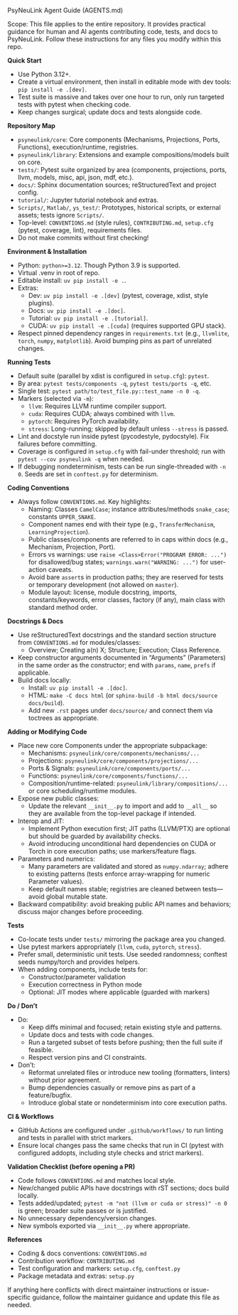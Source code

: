 PsyNeuLink Agent Guide (AGENTS.md)

Scope: This file applies to the entire repository. It provides practical guidance for human and AI agents contributing code, tests, and docs to PsyNeuLink. Follow these instructions for any files you modify within this repo.

**Quick Start**
- Use Python 3.12+.
- Create a virtual environment, then install in editable mode with dev tools: `pip install -e .[dev]`.
- Test suite is massive and takes over one hour to run, only run targeted tests with pytest when checking code.
- Keep changes surgical; update docs and tests alongside code.

**Repository Map**
- `psyneulink/core`: Core components (Mechanisms, Projections, Ports, Functions), execution/runtime, registries.
- `psyneulink/library`: Extensions and example compositions/models built on core.
- `tests/`: Pytest suite organized by area (components, projections, ports, llvm, models, misc, api, json, mdf, etc.).
- `docs/`: Sphinx documentation sources; reStructuredText and project config.
- `tutorial/`: Jupyter tutorial notebook and extras.
- `Scripts/`, `Matlab/`, `ys_test/`: Prototypes, historical scripts, or external assets; tests ignore `Scripts/`.
- Top-level: `CONVENTIONS.md` (style rules), `CONTRIBUTING.md`, `setup.cfg` (pytest, coverage, lint), requirements files.
- Do not make commits without first checking!

**Environment & Installation**
- Python: `python>=3.12`. Though Python 3.9 is supported.
- Virtual .venv in root of repo.
- Editable install: `uv pip install -e .`.
- Extras:
  - Dev: `uv pip install -e .[dev]` (pytest, coverage, xdist, style plugins).
  - Docs: `uv pip install -e .[doc]`.
  - Tutorial: `uv pip install -e .[tutorial]`.
  - CUDA: `uv pip install -e .[cuda]` (requires supported GPU stack).
- Respect pinned dependency ranges in `requirements.txt` (e.g., `llvmlite`, `torch`, `numpy`, `matplotlib`). Avoid bumping pins as part of unrelated changes.

**Running Tests**
- Default suite (parallel by xdist is configured in `setup.cfg`): `pytest`.
- By area: `pytest tests/components -q`, `pytest tests/ports -q`, etc.
- Single test: `pytest path/to/test_file.py::test_name -n 0 -q`.
- Markers (selected via `-m`):
  - `llvm`: Requires LLVM runtime compiler support.
  - `cuda`: Requires CUDA; always combined with `llvm`.
  - `pytorch`: Requires PyTorch availability.
  - `stress`: Long-running; skipped by default unless `--stress` is passed.
- Lint and docstyle run inside pytest (pycodestyle, pydocstyle). Fix failures before committing.
- Coverage is configured in `setup.cfg` with fail-under threshold; run with `pytest --cov psyneulink -q` when needed.
- If debugging nondeterminism, tests can be run single-threaded with `-n 0`. Seeds are set in `conftest.py` for determinism.

**Coding Conventions**
- Always follow `CONVENTIONS.md`. Key highlights:
  - Naming: Classes `CamelCase`; instance attributes/methods `snake_case`; constants `UPPER_SNAKE`.
  - Component names end with their type (e.g., `TransferMechanism`, `LearningProjection`).
  - Public classes/components are referred to in caps within docs (e.g., Mechanism, Projection, Port).
  - Errors vs warnings: use `raise <Class>Error("PROGRAM ERROR: ...")` for disallowed/bug states; `warnings.warn("WARNING: ...")` for user-action caveats.
  - Avoid bare `assert`s in production paths; they are reserved for tests or temporary development (not allowed on `master`).
  - Module layout: license, module docstring, imports, constants/keywords, error classes, factory (if any), main class with standard method order.

**Docstrings & Docs**
- Use reStructuredText docstrings and the standard section structure from `CONVENTIONS.md` for modules/classes:
  - Overview; Creating a(n) X; Structure; Execution; Class Reference.
- Keep constructor arguments documented in “Arguments” (Parameters) in the same order as the constructor; end with `params`, `name`, `prefs` if applicable.
- Build docs locally:
  - Install: `uv pip install -e .[doc]`.
  - HTML: `make -C docs html` (or `sphinx-build -b html docs/source docs/build`).
  - Add new `.rst` pages under `docs/source/` and connect them via toctrees as appropriate.

**Adding or Modifying Code**
- Place new core Components under the appropriate subpackage:
  - Mechanisms: `psyneulink/core/components/mechanisms/...`
  - Projections: `psyneulink/core/components/projections/...`
  - Ports & Signals: `psyneulink/core/components/ports/...`
  - Functions: `psyneulink/core/components/functions/...`
  - Composition/runtime-related: `psyneulink/library/compositions/...` or core scheduling/runtime modules.
- Expose new public classes:
  - Update the relevant `__init__.py` to import and add to `__all__` so they are available from the top-level package if intended.
- Interop and JIT:
  - Implement Python execution first; JIT paths (LLVM/PTX) are optional but should be guarded by availability checks.
  - Avoid introducing unconditional hard dependencies on CUDA or Torch in core execution paths; use markers/feature flags.
- Parameters and numerics:
  - Many parameters are validated and stored as `numpy.ndarray`; adhere to existing patterns (tests enforce array-wrapping for numeric Parameter values).
  - Keep default names stable; registries are cleaned between tests—avoid global mutable state.
- Backward compatibility: avoid breaking public API names and behaviors; discuss major changes before proceeding.

**Tests**
- Co-locate tests under `tests/` mirroring the package area you changed.
- Use pytest markers appropriately (`llvm`, `cuda`, `pytorch`, `stress`).
- Prefer small, deterministic unit tests. Use seeded randomness; conftest seeds numpy/torch and provides helpers.
- When adding components, include tests for:
  - Constructor/parameter validation
  - Execution correctness in Python mode
  - Optional: JIT modes where applicable (guarded with markers)

**Do / Don’t**
- Do:
  - Keep diffs minimal and focused; retain existing style and patterns.
  - Update docs and tests with code changes.
  - Run a targeted subset of tests before pushing; then the full suite if feasible.
  - Respect version pins and CI constraints.
- Don’t:
  - Reformat unrelated files or introduce new tooling (formatters, linters) without prior agreement.
  - Bump dependencies casually or remove pins as part of a feature/bugfix.
  - Introduce global state or nondeterminism into core execution paths.

**CI & Workflows**
- GitHub Actions are configured under `.github/workflows/` to run linting and tests in parallel with strict markers.
- Ensure local changes pass the same checks that run in CI (pytest with configured addopts, including style checks and strict markers).

**Validation Checklist (before opening a PR)**
- Code follows `CONVENTIONS.md` and matches local style.
- New/changed public APIs have docstrings with rST sections; docs build locally.
- Tests added/updated; `pytest -m "not (llvm or cuda or stress)" -n 0` is green; broader suite passes or is justified.
- No unnecessary dependency/version changes.
- New symbols exported via `__init__.py` where appropriate.

**References**
- Coding & docs conventions: `CONVENTIONS.md`
- Contribution workflow: `CONTRIBUTING.md`
- Test configuration and markers: `setup.cfg`, `conftest.py`
- Package metadata and extras: `setup.py`

If anything here conflicts with direct maintainer instructions or issue-specific guidance, follow the maintainer guidance and update this file as needed.

